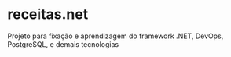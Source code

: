# receitas.net
Projeto para fixação e aprendizagem do framework .NET, DevOps, PostgreSQL, e demais tecnologias
